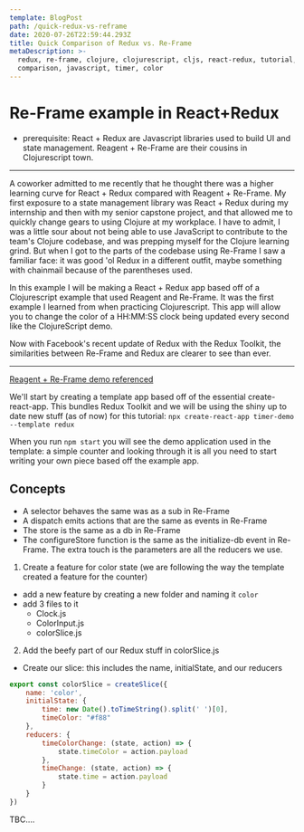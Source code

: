 ```yaml
---
template: BlogPost
path: /quick-redux-vs-reframe
date: 2020-07-26T22:59:44.293Z
title: Quick Comparison of Redux vs. Re-Frame
metaDescription: >-
  redux, re-frame, clojure, clojurescript, cljs, react-redux, tutorial,
  comparison, javascript, timer, color
---
```

# Re-Frame example in React+Redux

* prerequisite: React + Redux are Javascript libraries used to build UI and state management. Reagent + Re-Frame are their cousins in Clojurescript town.

---

A coworker admitted to me recently that he thought there was a higher learning curve for React + Redux compared with Reagent + Re-Frame. My first exposure to a state management library was React + Redux during my internship and then with my senior capstone project, and that allowed me to quickly change gears to using Clojure at my workplace. I have to admit, I was a little sour about not being able to use JavaScript to contribute to the team's Clojure codebase, and was prepping myself for the Clojure learning grind. But when I got to the parts of the codebase using Re-Frame I saw a familiar face: it was good 'ol Redux in a different outfit, maybe something with chainmail because of the parentheses used.

In this example I will be making a React + Redux app based off of a Clojurescript example that used Reagent and Re-Frame. It was the first example I learned from when practicing Clojurescript. This app will allow you to change the color of a HH:MM:SS clock being updated every second like the ClojureScript demo.

Now with Facebook's recent update of Redux with the Redux Toolkit, the similarities between Re-Frame and Redux are clearer to see than ever.

---

[Reagent + Re-Frame demo referenced](https://blog.klipse.tech/clojure/2019/02/17/reframe-tutorial.html)

We'll start by creating a template app based off of the essential create-react-app. This bundles Redux Toolkit and we will be using the shiny up to date new stuff (as of now) for this tutorial:
`npx create-react-app timer-demo --template redux`

When you run `npm start` you will see the demo application used in the template: a simple counter and looking through it is all you need to start writing your own piece based off the example app.

## Concepts
- A selector behaves the same was as a sub in Re-Frame
- A dispatch emits actions that are the same as events in Re-Frame
- The store is the same as a db in Re-Frame
- The configureStore function is the same as the initialize-db event in Re-Frame. The extra touch is the parameters are all the reducers we use.

1. Create a feature for color state (we are following the way the template created a feature for the counter)
- add a new feature by creating a new folder and naming it `color`
- add 3 files to it
   - Clock.js
   - ColorInput.js
   - colorSlice.js

2. Add the beefy part of our Redux stuff in colorSlice.js

- Create our slice: this includes the name, initialState, and our reducers
```js
export const colorSlice = createSlice({
    name: 'color',
    initialState: {
        time: new Date().toTimeString().split(' ')[0],
        timeColor: "#f88"
    },
    reducers: {
        timeColorChange: (state, action) => {
            state.timeColor = action.payload
        },
        timeChange: (state, action) => {
            state.time = action.payload
        }
    }
})
```

TBC....
